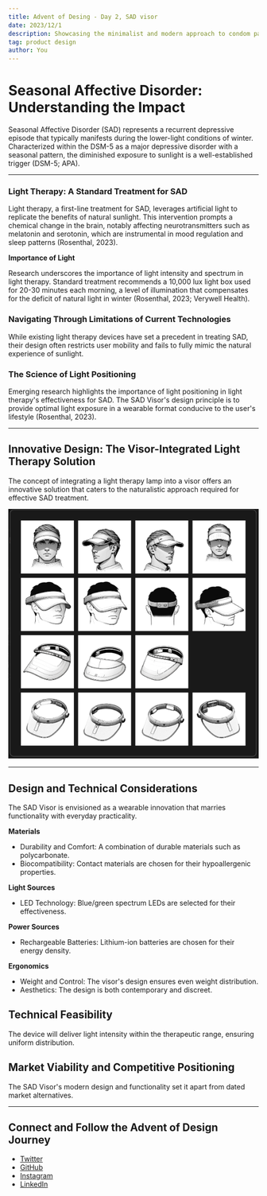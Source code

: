 ```yaml
---
title: Advent of Desing - Day 2, SAD visor
date: 2023/12/1
description: Showcasing the minimalist and modern approach to condom packaging design.
tag: product design
author: You
---
```


# Seasonal Affective Disorder: Understanding the Impact

Seasonal Affective Disorder (SAD) represents a recurrent depressive episode that typically manifests during the lower-light conditions of winter. Characterized within the DSM-5 as a major depressive disorder with a seasonal pattern, the diminished exposure to sunlight is a well-established trigger (DSM-5; APA).

---

### Light Therapy: A Standard Treatment for SAD

Light therapy, a first-line treatment for SAD, leverages artificial light to replicate the benefits of natural sunlight. This intervention prompts a chemical change in the brain, notably affecting neurotransmitters such as melatonin and serotonin, which are instrumental in mood regulation and sleep patterns (Rosenthal, 2023).

**Importance of Light**

Research underscores the importance of light intensity and spectrum in light therapy. Standard treatment recommends a 10,000 lux light box used for 20-30 minutes each morning, a level of illumination that compensates for the deficit of natural light in winter (Rosenthal, 2023; Verywell Health).

### Navigating Through Limitations of Current Technologies

While existing light therapy devices have set a precedent in treating SAD, their design often restricts user mobility and fails to fully mimic the natural experience of sunlight.

### The Science of Light Positioning

Emerging research highlights the importance of light positioning in light therapy's effectiveness for SAD. The SAD Visor's design principle is to provide optimal light exposure in a wearable format conducive to the user's lifestyle (Rosenthal, 2023).

---

## Innovative Design: The Visor-Integrated Light Therapy Solution

The concept of integrating a light therapy lamp into a visor offers an innovative solution that caters to the naturalistic approach required for effective SAD treatment. 

![SAD Visor Design](/public/day2/iterations.png)

---

## Design and Technical Considerations

The SAD Visor is envisioned as a wearable innovation that marries functionality with everyday practicality.

**Materials**
- Durability and Comfort: A combination of durable materials such as polycarbonate.
- Biocompatibility: Contact materials are chosen for their hypoallergenic properties.

**Light Sources**
- LED Technology: Blue/green spectrum LEDs are selected for their effectiveness.

**Power Sources**
- Rechargeable Batteries: Lithium-ion batteries are chosen for their energy density.

**Ergonomics**
- Weight and Control: The visor's design ensures even weight distribution.
- Aesthetics: The design is both contemporary and discreet.

## Technical Feasibility

The device will deliver light intensity within the therapeutic range, ensuring uniform distribution.

## Market Viability and Competitive Positioning

The SAD Visor's modern design and functionality set it apart from dated market alternatives.

---

## Connect and Follow the Advent of Design Journey

- [Twitter](https://twitter.com/amitoser)
- [GitHub](https://github.com/lukketsvane)
- [Instagram](https://www.instagram.com/smeltevatn/)
- [LinkedIn](https://www.linkedin.com/in/iverfinne/)
